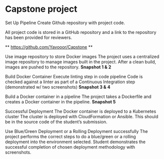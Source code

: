 # Capstone project

Set Up Pipeline
Create Github repository with project code.

All project code is stored in a GitHub repository and a link to the repository has been provided for reviewers.

** https://github.com/Yavooor/Capstone **

Use image repository to store Docker images
The project uses a centralized image repository to manage images built in the project. After a clean build, images are pushed to the repository.
**Snapshot 1 & 2**
 

Build Docker Container
Execute linting step in code pipeline
Code is checked against a linter as part of a Continuous Integration step (demonstrated w/ two screenshots)
**Snapshot 3 & 4**
 
Build a Docker container in a pipeline
The project takes a Dockerfile and creates a Docker container in the pipeline.
**Snapshot 5**
 
Successful Deployment
The Docker container is deployed to a Kubernetes cluster
The cluster is deployed with CloudFormation or Ansible. This should be in the source code of the student’s submission.

Use Blue/Green Deployment or a Rolling Deployment successfully
The project performs the correct steps to do a blue/green or a rolling deployment into the environment selected. Student demonstrates the successful completion of chosen deployment methodology with screenshots.
